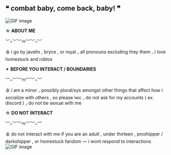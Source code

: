## ❝ combat baby, come back, baby! ❞
![GIF image](https://github.com/user-attachments/assets/ee95fd5d-baa8-45dc-bc56-1c6ab4849cad)


☆  **ABOUT ME**

︶⊹︶︶୨୧︶︶⊹︶

🩸  i  go  by  javelin  ,  bryce  ,  or  royal  ◞  all  pronouns  excluding  they  them ◞  i  love  homestuck  and  roblox

✦  **BEFORE  YOU  INTERACT  /  BOUNDARIES**

︶⊹︶︶୨୧︶︶⊹︶

🩸  i  am  a  minor  ◞  possibly  plural/sys  amongst  other  things  that  affect  how  i  socialize  with  others  ,  so  please  iwc  ◞  do  not  ask  for  my  accounts  (  ex.  discord  )  ◞  do  not  be  sexual  with  me

☆  **DO  NOT  INTERACT**

︶⊹︶︶୨୧︶︶⊹︶

🩸  do  not  interact  with  me  if you  are  an  adult  ,  under  thirteen  ,  proshipper  /  darkshipper  ,  or  homestuck  fandom  —  i  wont  respond  to  interactions  
![GIF image](https://github.com/user-attachments/assets/00c32370-d1f9-4171-9285-90066093df3b)
<!--
**LPS3155/LPS3155** is a ✨ _special_ ✨ repository because its `README.md` (this file) appears on your GitHub profile.

Here are some ideas to get you started:

- 🔭 I’m currently working on ...
- 🌱 I’m currently learning ...
- 👯 I’m looking to collaborate on ...
- 🤔 I’m looking for help with ...
- 💬 Ask me about ...
- 📫 How to reach me: ...
- 😄 Pronouns: ...
- ⚡ Fun fact: ...
-->
